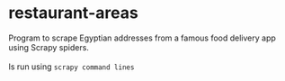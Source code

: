 # restaurant-areas
Program to scrape Egyptian addresses from a famous food delivery app using Scrapy spiders.
<br>
<br>
Is run using `scrapy command lines`
